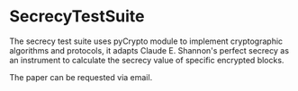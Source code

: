 # SecrecyTestSuite

The secrecy test suite uses pyCrypto module to implement cryptographic algorithms and protocols, it adapts Claude E. Shannon's perfect secrecy as an instrument to calculate the secrecy value of specific encrypted blocks.


The paper can be requested via email.
